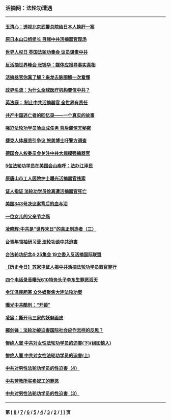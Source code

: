 ### 活摘网：法轮功遭遇
---
#### [玉清心：透视北京武警总院给日本人换肝一案](../../pages/nf5881/n13771978.md?02080430) 
#### [原日本山口组组长 目睹中共活摘器官现场](../../pages/nf5881/n13767360.md?02080430) 
#### [世界人权日 英国法轮功集会 议员谴责中共](../../pages/nf5881/n13431763.md?02080430) 
#### [反活摘世界峰会 张锦华：媒体应报导事实真相](../../pages/nf5881/n13278502.md?02080430) 
#### [活摘器官你真了解？来龙去脉图解一次看懂](../../pages/nf5881/n13013820.md?02080430) 
#### [政界名流：为什么全球医疗机构要信中共？](../../pages/nf5881/n11945479.md?02080430) 
#### [英法庭： 制止中共活摘器官 全世界有责任](../../pages/nf5881/n11330691.md?02080430) 
#### [共产中国逃亡者的回忆录——一个真实的故事](../../pages/nf5881/n10918649.md?02080430) 
#### [强迫法轮功学员验血成任务 背后藏惊天秘密](../../pages/nf5881/n4252384.md?02080430) 
#### [捷克人体展览引争议 旅美博士吁警方调查](../../pages/nf5881/n9429187.md?02080430) 
#### [德国会人权委员会关注中共大规模强摘器官](../../pages/nf5881/n8418950.md?02080430) 
#### [5位法轮功学员在美国会山疾呼：法办江泽民](../../pages/nf5881/n8101519.md?02080430) 
#### [原唐山市工人医院护士曝光活摘器官线索](../../pages/nf5881/n8076384.md?02080430) 
#### [证人指证 法轮功学员徐真遭活摘器官死亡](../../pages/nf5881/n8042467.md?02080430) 
#### [美国343号决议案背后的血与泪](../../pages/nf5881/n8020684.md?02080430) 
#### [一位女儿的父亲节之殇](../../pages/nf5881/n8014122.md?02080430) 
#### [凌晓辉:中共是“世界末日”的真正制造者（三）](../../pages/nf5881/n4210333.md?02080430) 
#### [台青年领袖研习营 法轮功谈中共迫害](../../pages/nf5881/n4141857.md?02080430) 
#### [台法轮功纪念4‧25集会 19立委入反活摘国际联盟](../../pages/nf5881/n4141821.md?02080430) 
#### [【历史今日】苏家屯证人揭中共活摘法轮功学员器官罪行](../../pages/nf5881/n4135912.md?02080430) 
#### [四个电话录音曝光610特务头子李东生罪恶滔天](../../pages/nf5881/n4040060.md?02080430) 
#### [令江泽民胆寒 众外媒聚焦大连法轮功案](../../pages/nf5881/n3932671.md?02080430) 
#### [曝光中共酷刑：“开锁”](../../pages/nf5881/n3889373.md?02080430) 
#### [凌宸：撕开马三家的妖魅画皮](../../pages/nf5881/n3849369.md?02080430) 
#### [郦剑锋：法轮功被迫害国际社会应作怎样的反思？](../../pages/nf5881/n3824560.md?02080430) 
#### [惨绝人寰 中共对女性法轮功学员的迫害(下)(组图慎入)](../../pages/nf5881/n3816285.md?02080430) 
#### [惨绝人寰 中共对女性法轮功学员的迫害(上)](../../pages/nf5881/n3815374.md?02080430) 
#### [中共对男性法轮功学员的性迫害（4）](../../pages/nf5881/n3769144.md?02080430) 
#### [中共劳教所买卖奴工的罪恶](../../pages/nf5881/n3769378.md?02080430) 
#### [中共对男性法轮功学员的性迫害（3）](../../pages/nf5881/n3768231.md?02080430) 

---
#### 第 [ [8](./8.md?02080430) / [7](./7.md?02080430) / [6](./6.md?02080430) / [5](./5.md?02080430) / [4](./4.md?02080430) / [3](./3.md?02080430) / [2](./2.md?02080430) / [1](./1.md?02080430) ] 页
